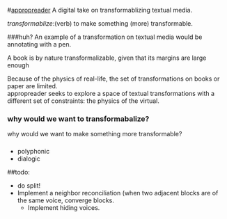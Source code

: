 #[appropreader](http://appropreader.sean.lee.mx)
A digital take on transformablizing textual media.

*transformablize*:(verb) to make something (more) transformable.

###huh?
An example of a transformation on textual media would be annotating with a pen.

A book is by nature transformalizable, given that its margins are large enough

Because of the physics of real-life, the set of transformations on books or paper are limited.
<br>
appropreader seeks to explore a space of textual transformations with a different set of constraints: the physics of the virtual.

### why would we want to transformabalize?
why would we want to make something more transformable?
###
- polyphonic
- dialogic

##todo:
- do split!
- Implement a neighbor reconciliation (when two adjacent blocks are of the same voice, converge blocks.
    - Implement hiding voices.


